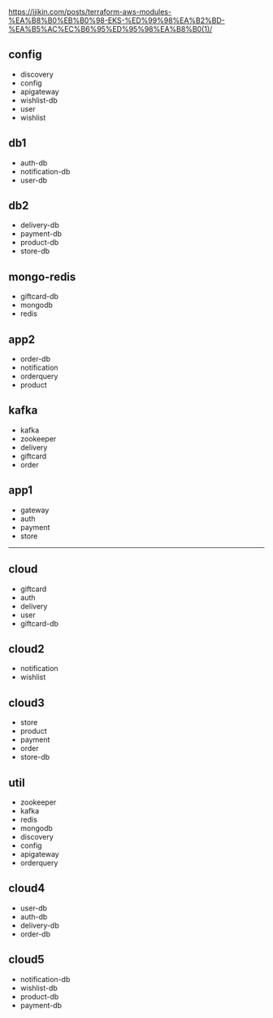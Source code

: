 https://jjikin.com/posts/terraform-aws-modules-%EA%B8%B0%EB%B0%98-EKS-%ED%99%98%EA%B2%BD-%EA%B5%AC%EC%B6%95%ED%95%98%EA%B8%B0(1)/

## config 
- discovery 
- config
- apigateway 
- wishlist-db
- user
- wishlist
## db1
- auth-db
- notification-db
- user-db
## db2
- delivery-db
- payment-db
- product-db
- store-db
## mongo-redis
- giftcard-db
- mongodb
- redis
## app2
- order-db
- notification
- orderquery
- product
## kafka
- kafka
- zookeeper
- delivery
- giftcard
- order
## app1
- gateway 
- auth
- payment
- store
---
## cloud
- giftcard
- auth
- delivery
- user
-  giftcard-db
## cloud2  
- notification
- wishlist
## cloud3
- store
- product
- payment
- order
- store-db
## util 
- zookeeper
- kafka
- redis
- mongodb
- discovery
- config
- apigateway 
- orderquery
## cloud4
- user-db
- auth-db
- delivery-db
- order-db
## cloud5
- notification-db
- wishlist-db
- product-db
- payment-db